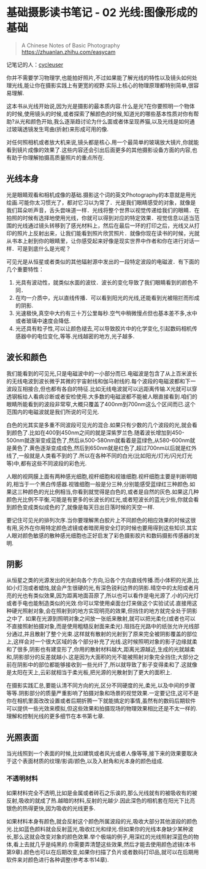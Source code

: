 
# 基础摄影读书笔记 - 02 光线:图像形成的基础

> A Chinese Notes of Basic Photography 
https://zhuanlan.zhihu.com/easycam

记笔记的人：[cycleuser](https://www.zhihu.com/people/cycleuser/activities)


你并不需要学习物理学,也能拍好照片,不过如果能了解光线的特性以及镜头如何处理光线,能让你在摄影实践上有更宽的视野.实际上核心的物理原理都特别简单,很容易理解.

这本书从光线开始说,因为光是摄影的最本质内容.什么是光?在你要照明一个物体的时候,使用镜头的时候,或者探索了解颜色的时候,知道光的哪些基本性质对你有帮助?从光和颜色开始,我么逐渐趋讨论为什么面或者体呈现养猫,以及光线是如何通过玻璃透镜发生弯曲(折射)来形成可用的像.

对任何照相机或者放大机来说,镜头都是核心.用一个最简单的玻璃放大镜片,你就能看到镜片成像的效果了.这些内容还会引出后面更多的其他摄影设备方面的内容,也有助于你理解拍摄高质量照片的重点所在.


## 光线本身

光是眼睛观看和相机成像的基础.摄影这个词的英文Photography的本意就是用光绘画.可能你太习惯光了，都对它习以为常了．光是我们眼睛感受的对象，就像是我们耳朵听声音，舌头尝味道一样．光线将整个世界以视觉传递给我们的眼睛．在拍照的时候有选择地使用光线，你就可以得到对应的特定效果．视觉信息以适当范围的光线通过镜头转移到了感光材料上，然后在最后一环的打印之后，光线又从打印的照片上反射出来，让我们能看到照片欣赏照片．就像你现在读书的时候，光就从书本上射到你的眼睛里，让你感受起来好像是现实世界中作者和你在进行对话一样．可是到底什么是光呢？

可见光是从恒星或者类似的其他辐射源中发出的一段特定波段的电磁波．有下面的几个重要特性：

1. 光具有波动性，就类似水面的波纹．波长的变化导致了我们眼睛看到的颜色不同．
2. 在均一介质中，光以直线传播．可以看到阳光的光线,还能看到光被阻拦而形成的阴影.
3. 光速极快,真空中大约有三十万公里每秒.空气中稍微慢点但也基本差不多,水中或者玻璃中速度会降低.
4. 光还具有粒子性,可以让颜色褪去,可以导致胶片中的化学变化,引起数码相机传感器中的电位变化,等等.光线越密的地方,光子越多.


## 波长和颜色

我们能看到的可见光,只是电磁波中的一小部分而已.电磁波是包含了从上百米波长的无线电波到波长微乎其微的宇宙射线和伽马射线的.每个波段的电磁波都和下一波段互相接合,但也都有各自的特征.比如无线电波就可以远距离传输.X光就可以穿透钢板给人看病诊断或者安检使用.大多数的电磁波都不能被人眼直接看到.咱们的眼睛所能看到的波段非常窄,大概只覆盖了400nm到700nm这么个区间而已.这个范围内的电磁波就是我们所说的可见光.

白色的光其实是多重不同波段可见光的混合.如果只有少数的几个波段的光,就会看到颜色了.比如在400到450nm之间的就是深紫罗兰色.随着波长增加到450-500nm就逐渐变成蓝色了,然后从500-580nm就看着是蓝绿色,从580-600nm就是黄色了.黄色逐渐变成成色,然后到650nm就是红色了,超过700nm以后就是红外线了,一般就是人类看不到的了.所以在各种不同的白光(比如阳光/灯光/闪光灯光等)中,都有这些不同波段的彩色光.

人眼的视网膜上面有两种感光细胞,视杆细胞和视锥细胞.视杆细胞主要是判断明暗的,相当于一个黑白传感器.视锥细胞一般是分三种,分别能感受蓝绿红三种颜色.如果这三种颜色的光比例相当,你看到就觉得是白色的,或者是自然的灰色.如果这几种颜色光比例不平衡,可能是有更多的长波长的红光,或者短波长的蓝光少些,你就会看到颜色变成类似成色的了,就像是每天日出日落时候的天空一样.

要记住可见光的排列次序.当你要理解黑白胶片上不同颜色的相应效果的时候这很有用,另外在你用特定颜色滤镜或者暗房用安全灯的时候也要用得到这些知识.其实人眼对颜色敏感的散种感光细胞也正好启发了彩色摄影胶片和数码摄影传感器的发明.

## 阴影


从恒星之类的光源发出的光射向各个方向,沿各个方向直线传播.而小体积的光源,比如小灯泡或者蜡烛,就会产生很硬的光,有深色锐利边界的阴影.晴空中的太阳或者月亮的光也有类似效果,因为距离地面苔原了,所以也可以看作是电光源了.小的闪光灯或者手电也能制造类似的光效.你可以常使用桌面台灯来做这个实验试试.直接用这种硬光照射对象,会在照射到的地方实现明亮的效果,但挡住的地方就完全处于阴影之中了.
如果在光源到照明对象之间放一张纸来散射,就可以把光柔化(或者也可以不直接照射拍摄对象,而是使用粗糙反射面来柔光).阻挡在光路中的纸张允许光线部分通过,并且散射了整个光束.这样就有散射的光射到了原来完全被阴影覆盖的部位上,这样会对一个很大区域的各个部分补充了光线.这时候照明对象的影子边缘就柔和了很多,阴影也有建变形了,你用的散射材料越大,距离光源越近,生成的光就越柔和,阴影部分的反差就越小.这是因为大面积的光不能被照射对象完全挡住;大部分之前在阴影中的部位都能够接收到一些光纤了,所以就导致了影子变得柔和了.这就像是太阳在天上,云彩就相当于柔光板,把光源的光散射到了更大的面积上.

在摄影实践汇总,要能认清不同方向的光,区分不同硬度的光,柔光,以及中间的步骤等等.阴影部分的质量严重影响了拍摄对象和场景的视觉效果.一定要记住,这可不是你在相机里面改改设置或者后期折腾一下就能搞定的事情,虽然有的数码后期软件可以提供一些光效来模拟,但这些效果和拍摄现场的物理效果相比还是不太一样的.理解和控制光线的更多细节在本书第七章.

## 光照表面


当光线照到一个表面的时候,比如建筑或者风光或者人像等等,接下来的效果要取决于这个表面材质的纹理/影调/颜色,以及入射角和光本身的颜色组成.

### 不透明材料

如果材料完全不透明,比如是金属或者砖石之乐诶的,那么光线就有的被吸收有的被反射,吸收的就成了热.越暗的材料,反射的光越少.因此深色的相机套在阳光下比亮银色的热得更快,因为吸收的光线更多.

如果材料本身有颜色,就会反射这个颜色所属波段的光,吸收大部分其他波段的颜色光.比如蓝色颜料就会反射蓝光,吸收红光和绿光.但如果你的光线本身缺少某种波长,那么这就会改变对象的颜色效果.举个极端的例子,用深红的光线照射深蓝色的物体,看上去就几乎是纯黑的.你需要弄清楚这些效果,然后才能去使用颜色滤镜(本书第9章).颜色也可以在后期改变,如果你扫描了负片或者数码打印品,就可以在后期用软件来对颜色进行各种调整(参考本书14章).
























